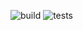 ![build](https://github.com/theunhatched/unhatched/workflows/build/badge.svg?branch=master)
![tests](https://github.com/theunhatched/unhatched/workflows/tests/badge.svg?branch=master)
